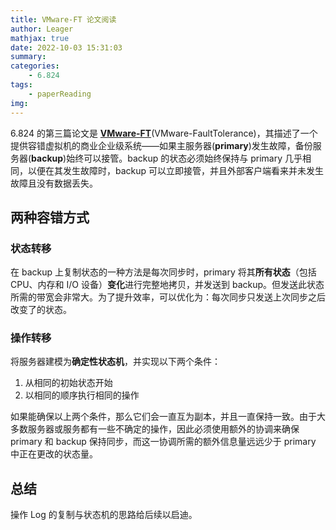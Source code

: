 ```yaml
---
title: VMware-FT 论文阅读
author: Leager
mathjax: true
date: 2022-10-03 15:31:03
summary:
categories:
    - 6.824
tags:
    - paperReading
img:
---
```


6.824 的第三篇论文是 **[VMware-FT](https://pdos.csail.mit.edu/6.824/papers/vm-ft.pdf)**(VMware-FaultTolerance)，其描述了一个提供容错虚拟机的商业企业级系统——如果主服务器(**primary**)发生故障，备份服务器(**backup**)始终可以接管。backup 的状态必须始终保持与 primary 几乎相同，以便在其发生故障时，backup 可以立即接管，并且外部客户端看来并未发生故障且没有数据丢失。

<!--more-->

## 两种容错方式

### 状态转移

在 backup 上复制状态的一种方法是每次同步时，primary 将其**所有状态**（包括 CPU、内存和 I/O 设备）**变化**进行完整地拷贝，并发送到 backup。但发送此状态所需的带宽会非常大。为了提升效率，可以优化为：每次同步只发送上次同步之后改变了的状态。

### 操作转移

将服务器建模为**确定性状态机**，并实现以下两个条件：

1. 从相同的初始状态开始
2. 以相同的顺序执行相同的操作

如果能确保以上两个条件，那么它们会一直互为副本，并且一直保持一致。由于大多数服务器或服务都有一些不确定的操作，因此必须使用额外的协调来确保 primary 和 backup 保持同步，而这一协调所需的额外信息量远远少于 primary 中正在更改的状态量。

## 总结

操作 Log 的复制与状态机的思路给后续以启迪。

